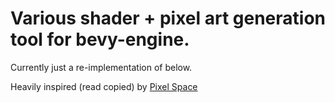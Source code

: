 # Various shader + pixel art generation tool for bevy-engine.

Currently just a re-implementation of below.

Heavily inspired (read copied) by [Pixel Space](https://github.com/Deep-Fold/PixelSpace/tree/main)
